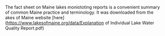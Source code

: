The fact sheet on Maine lakes moniototing reports is a convenient 
summary of common Maine practice and terminology.  It was downloaded from
the akes of Maine website
[here](https://www.lakesofmaine.org/data/Explanation of Individual Lake Water Quality Report.pdf)